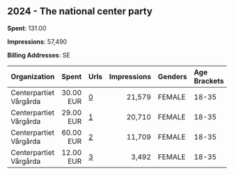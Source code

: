 ## 2024 - The national center party 
**Spent**: 131.00

**Impressions**: 57,490

**Billing Addresses**: SE

|Organization|Spent|Urls|Impressions|Genders|Age Brackets|Country Codes|
|:---|---:|:---|---:|:---|:---|:---|
|Centerpartiet Vårgårda|30.00 EUR|[0](https://www.snap.com/political-ads/asset/e1c9076273608c0a53a374c7c13f04963778181d2e98096563d278073f0fb070?mediaType=jpeg)|21,579|FEMALE|18-35|sweden|
|Centerpartiet Vårgårda|29.00 EUR|[1](https://www.snap.com/political-ads/asset/8d1cfc20a220a4e10daa581db628bbebe500aedb95397009cf6b7cea93bf1d38?mediaType=jpeg)|20,710|FEMALE|18-35|sweden|
|Centerpartiet Vårgårda|60.00 EUR|[2](https://www.snap.com/political-ads/asset/a5661304f660c5c914ea575fb09542af71ef738589a3887dead57d5e10961dc1?mediaType=mp4)|11,709|FEMALE|18-35|sweden|
|Centerpartiet Vårgårda|12.00 EUR|[3](https://www.snap.com/political-ads/asset/c502bb3a7225fee57ac43a4f484f27f36c9316b0e80ac8c93d90471fb17a8f98?mediaType=mp4)|3,492|FEMALE|18-35|sweden|
